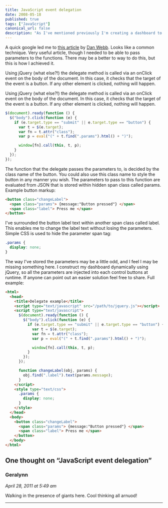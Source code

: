 ```yaml
---
title: JavaScript event delegation
date: 2008-05-18
published: true
tags: ["JavaScript"]
canonical_url: false
description: "As I've mentioned previously I'm creating a dashboard to represent the components in the exchange that I work for. Each component widget on the page has a number of events associated with it. This has become less manageable, the more I add. So I thought about using one delegate to handle all events, and pass on a component reference, and parameters to other functions."
---
```


A quick google led me to [this article](https://blog.danwebb.net/2008/2/8/event-delegation-made-easy-in-jquery) by [Dan Webb](https://blog.danwebb.net/). Looks like a common technique. Very useful article, though I needed to be able to pass parameters to the functions. There may be a better to way to do this, but this is how I achieved it.

Using jQuery (what else?!) the delegate method is called via an onClick event on the body of the document. In this case, it checks that the target of the event is a button. If any other element is clicked, nothing will happen.

Using jQuery (what else?!) the delegate method is called via an onClick event on the body of the document. In this case, it checks that the target of the event is a button. If any other element is clicked, nothing will happen.

```javascript
$(document).ready(function () {
  $("body").click(function (e) {
    if (e.target.type == "submit" || e.target.type == "button") {
      var t = $(e.target);
      var fn = t.attr("class");
      var p = eval("(" + t.find(".params").html() + ")");

      window[fn].call(this, t, p);
    }
  });
});
```

The function that the delegate passes the parameters to, is decided by the class name of the button. You could also use this class name to style the button in any manner you wish. The parameters to pass to this function are evaluated from JSON that is stored within hidden span class called params. Example button markup:

```html
<button class="changeLabel">
  <span class="params"> {message:"Button pressed"} </span>
  <span class="label"> Press me </span>
</button>
```

I've surrounded the button label text within another span class called label. This enables me to change the label text without losing the parameters. Simple CSS is used to hide the parameter span tag:

```css
.params {
  display: none;
}
```

The way I've stored the parameters may be a little odd, and I feel I may be missing something here. I construct my dashboard dynamically using jQuery, so all the parameters are injected into each control buttons at runtime. If anyone can point out an easier solution feel free to share. Full example:

```html
<html>
  <head>
    <title>Delegate example</title>
    <script type="text/javascript" src="/path/to/jquery.js"></script>
    <script type="text/javascript">
      $(document).ready(function () {
        $("body").click(function (e) {
          if (e.target.type == "submit" || e.target.type == "button") {
            var t = $(e.target);
            var fn = t.attr("class");
            var p = eval("(" + t.find(".params").html() + ")");

            window[fn].call(this, t, p);
          }
        });
      });

      function changeLabel(obj, params) {
        obj.find(".label").text(params.message);
      }
    </script>
    <style type="text/css">
      .params {
        display: none;
      }
    </style>
  </head>
  <body>
    <button class="changeLabel">
      <span class="params"> {message:"Button pressed"} </span>
      <span class="label"> Press me </span>
    </button>
  </body>
</html>
```

## One thought on “JavaScript event delegation”

### Geralynn

_April 28, 2011 at 5:49 am_

Walking in the presence of giants here. Cool thinking all arnuod!

---
